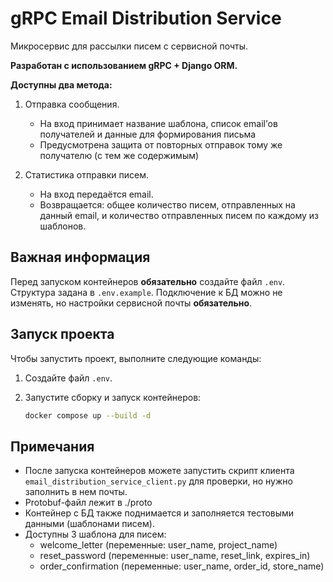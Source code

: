 # gRPC Email Distribution Service

Микросервис для рассылки писем с сервисной почты.

**Разработан с использованием gRPC + Django ORM.**

**Доступны два метода:**
1) Отправка сообщения.
    - На вход принимает название шаблона, список email’ов получателей и данные для
формирования письма
    - Предусмотрена защита от повторных отправок тому же получателю (с тем же содержимым)

2) Статистика отправки писем.
    - На вход передаётся email. 
    - Возвращается: общее количество писем,
отправленных на данный email, и количество отправленных писем по каждому из
шаблонов.


## Важная информация

Перед запуском контейнеров **обязательно** создайте файл `.env`. Структура задана в `.env.example`. 
Подключение к БД можно не изменять, но настройки сервисной почты **обязательно**.


## Запуск проекта

Чтобы запустить проект, выполните следующие команды:

1. Создайте файл `.env`.
   
2. Запустите сборку и запуск контейнеров:

    ```bash
    docker compose up --build -d
    ```

## Примечания
- После запуска контейнеров можете запустить скрипт клиента `email_distribution_service_client.py`
для проверки, но нужно заполнить в нем почты.
- Protobuf-файл лежит в ./proto
- Контейнер с БД также поднимается и заполняется тестовыми данными (шаблонами писем).
- Доступны 3 шаблона для писем:
    - welcome_letter (переменные: user_name, project_name)
    - reset_password (переменные: user_name, reset_link, expires_in)
    - order_confirmation (переменные: user_name, order_id, store_name)

